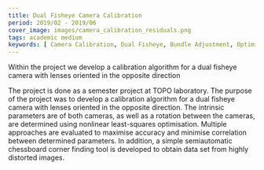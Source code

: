 ```yaml
---
title: Dual Fisheye Camera Calibration
period: 2019/02 - 2019/06 
cover_image: images/camera_calibration_residuals.png
tags: academic medium
keywords: [ Camera Calibration, Dual Fisheye, Bundle Adjustment, Optimisation, OpenCV ]
---
```


Within the project we develop a calibration algorithm for a dual fisheye camera with lenses oriented in the opposite direction

<!--more-->

The project is done as a semester project at TOPO laboratory. The purpose of the project was to develop a calibration algorithm for a dual fisheye camera with lenses oriented in the opposite direction. The intrinsic parameters are of both cameras, as well as a rotation between the cameras, are determined using nonlinear least-squares optimisation. Multiple approaches are evaluated to maximise accuracy and minimise correlation between determined parameters. In addition, a simple semiautomatic chessboard corner finding tool is developed to obtain data set from highly distorted images.
